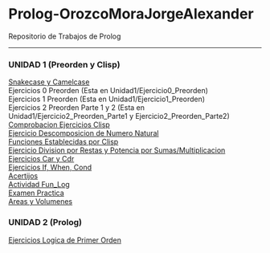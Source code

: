 # Prolog-OrozcoMoraJorgeAlexander
 Repositorio de Trabajos de Prolog

---
### UNIDAD 1 (Preorden y Clisp)
[Snakecase y Camelcase](Unidad_1/Snakecase_y_Camelcase.md)  
Ejercicios 0 Preorden (Esta en Unidad1/Ejercicio0_Preorden)  
Ejercicios 1 Preorden (Esta en Unidad1/Ejercicio1_Preorden)  
Ejercicios 2 Preorden Parte 1 y 2 (Esta en Unidad1/Ejercicio2_Preorden_Parte1 y Ejercicio2_Preorden_Parte2)   
[Comprobacion Ejercicios Clisp](Unidad_1/Comprobacion_Ejercicios_Clisp.md)  
[Ejercicio Descomposicion de Numero Natural](Unidad_1/Ejercicio_Descomposicion_Numero_Natural.md)  
[Funciones Establecidas por Clisp](Unidad_1/Funciones_Establecidas_Clisp.md)  
[Ejercicio Division por Restas y Potencia por Sumas/Multiplicacion](Unidad_1/Ejercicios_Division_Potencia.md)  
[Ejercicios Car y Cdr](Unidad_1/Funciones_Car_Cdr.md)  
[Ejercicios If, When, Cond](Unidad_1/Ejercicios_If.md)  
[Acertijos](Unidad_1/Acertijos.md)  
[Actividad Fun_Log](Unidad_1/Actividad_Fun_Log.md)  
[Examen Practica](Unidad_1/Examen_Practica.md)  
[Areas y Volumenes](Unidad_1/Areas_y_Volumenes.md)  

### UNIDAD 2 (Prolog)
[Ejercicios Logica de Primer Orden](Unidad_2/Logica_Primer_Orden.md)

